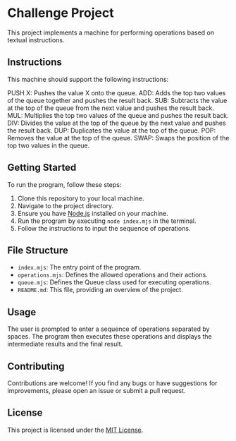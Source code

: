 # Challenge Project

This project implements a machine for performing operations based on textual instructions.

## Instructions

This machine should support the following instructions:

PUSH X: Pushes the value X onto the queue.
ADD: Adds the top two values of the queue together and pushes the result back.
SUB: Subtracts the value at the top of the queue from the next value and pushes the result back.
MUL: Multiplies the top two values of the queue and pushes the result back.
DIV: Divides the value at the top of the queue by the next value and pushes the result back.
DUP: Duplicates the value at the top of the queue.
POP: Removes the value at the top of the queue.
SWAP: Swaps the position of the top two values in the queue.


## Getting Started

To run the program, follow these steps:

1. Clone this repository to your local machine.
2. Navigate to the project directory.
3.  Ensure you have [Node.js](https://nodejs.org/) installed on your machine.
4. Run the program by executing `node index.mjs` in the terminal.
5. Follow the instructions to input the sequence of operations.

## File Structure

- `index.mjs`: The entry point of the program.
- `operations.mjs`: Defines the allowed operations and their actions.
- `queue.mjs`: Defines the Queue class used for executing operations.
- `README.md`: This file, providing an overview of the project.

## Usage

The user is prompted to enter a sequence of operations separated by spaces. The program then executes these operations and displays the intermediate results and the final result.

## Contributing

Contributions are welcome! If you find any bugs or have suggestions for improvements, please open an issue or submit a pull request.

## License

This project is licensed under the [MIT License](LICENSE).
